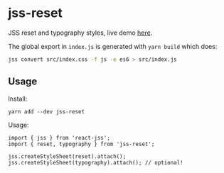 # jss-reset

JSS reset and typography styles, live demo [here](https://damianobarbati.github.io/jss-reset).

The global export in `index.js` is generated with `yarn build` which does:
```bash
jss convert src/index.css -f js -e es6 > src/index.js
```

## Usage

Install:
```
yarn add --dev jss-reset
```

Usage:
```
import { jss } from 'react-jss';
import { reset, typography } from 'jss-reset';

jss.createStyleSheet(reset).attach();
jss.createStyleSheet(typography).attach(); // optional!
```

